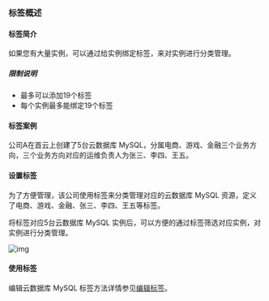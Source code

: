 ### 标签概述

#### 标签简介

如果您有大量实例，可以通过给实例绑定标签，来对实例进行分类管理。

##### 限制说明

- 最多可以添加19个标签
- 每个实例最多能绑定19个标签

#### 标签案例

公司A在首云上创建了5台云数据库 MySQL，分属电商、游戏、金融三个业务方向，三个业务方向对应的运维负责人为张三、李四、王五。

#### 设置标签

为了方便管理，该公司使用标签来分类管理对应的云数据库 MySQL 资源，定义了电商、游戏、金融、张三、李四、王五等标签。

将标签对应5台云数据库 MySQL 实例后，可以方便的通过标签筛选对应实例，对实例进行分类管理。

![img](http://wiki-private.capitalonline.net:8090/download/thumbnails/75827079/image2021-4-20_16-9-38.png?version=1&modificationDate=1618906176000&api=v2)

#### 使用标签

编辑云数据库 MySQL 标签方法详情参见[编辑标签](http://wiki-private.capitalonline.net:8090/pages/viewpage.action?pageId=75827077)。
